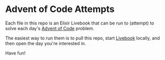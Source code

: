 # Advent of Code Attempts
Each file in this repo is an Elixir Livebook that can be run to (attempt) to solve each day's 
[Advent of Code](https://adventofcode.com/2024/) problem.

The easiest way to run them is to pull this repo, start 
[Livebook](https://livebook.dev/) locally, and then open the day you're interested in.

Have fun!

